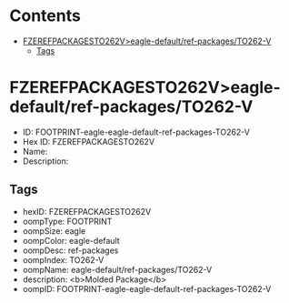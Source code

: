



Contents
========

* [FZEREFPACKAGESTO262V>eagle-default/ref-packages/TO262-V](#fzerefpackagesto262veagle-defaultref-packagesto262-v)
	* [Tags](#tags)

# FZEREFPACKAGESTO262V>eagle-default/ref-packages/TO262-V

- ID: FOOTPRINT-eagle-eagle-default-ref-packages-TO262-V
- Hex ID: FZEREFPACKAGESTO262V
- Name: 
- Description: 

## Tags

- hexID: FZEREFPACKAGESTO262V
- oompType: FOOTPRINT
- oompSize: eagle
- oompColor: eagle-default
- oompDesc: ref-packages
- oompIndex: TO262-V
- oompName: eagle-default/ref-packages/TO262-V
- description: &lt;b&gt;Molded Package&lt;/b&gt;
- oompID: FOOTPRINT-eagle-eagle-default-ref-packages-TO262-V
